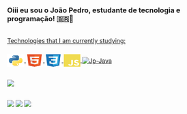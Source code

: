 ### Oiii eu sou o João Pedro, estudante de tecnologia e programação! 🇧🇷🚀

<div>
  <a href="https://github.com/jpsantosz">
</div>

<div style="display: inline_block"><br>
  Technologies that I am currently studying:
  
  ###
  <img align="center" alt="Jp-Python" height="30" width="40" src="https://raw.githubusercontent.com/devicons/devicon/master/icons/python/python-original.svg">
  <img align="center" alt="Rafa-HTML" height="30" width="40" src="https://raw.githubusercontent.com/devicons/devicon/master/icons/html5/html5-original.svg">
  <img align="center" alt="Rafa-CSS" height="30" width="40" src="https://raw.githubusercontent.com/devicons/devicon/master/icons/css3/css3-original.svg">
  <img align="center" alt="Rafa-Js" height="30" width="40" src="https://raw.githubusercontent.com/devicons/devicon/master/icons/javascript/javascript-plain.svg">
  <img align="center" alt="Jp-Java" height="30" width="40" src="https://cdn.jsdelivr.net/gh/devicons/devicon/icons/java/java-original.svg" />
          
</div>

  ##
    
<div>
  <picture>
<source 
  srcset="https://github-readme-stats.vercel.app/api?username=jpsantoz&show_icons=true&theme=tokyonight"
  media="(prefers-color-scheme: dark)"
/>
<source
  srcset="https://github-readme-stats.vercel.app/api?username=jpsantosz&show_icons=true"
  media="(prefers-color-scheme: light), (prefers-color-scheme: no-preference)"
/>
<img src="https://github-readme-stats.vercel.app/api?username=jpsantosz&show_icons=true" />
</picture>
  
</div>    

  ##  
    
<div>
  <a href="https://www.instagram.com/jottapecsd/" target="_blank"><img src="https://img.shields.io/badge/-Instagram-%23E4405F?style=for-the-badge&logo=instagram&logoColor=white" target="_blank"></a>
  <a href = "mailto:jpsantosc1503@gmail.com"><img src="https://img.shields.io/badge/-Gmail-%23333?style=for-the-badge&logo=gmail&logoColor=white" target="_blank"></a>
  <a href="https://www.linkedin.com/in/jo%C3%A3o-pedro-cavalcante-a94a59245/" target="_blank"><img src="https://img.shields.io/badge/-LinkedIn-%230077B5?style=for-the-badge&logo=linkedin&logoColor=white" target="_blank"></a>
</div>
